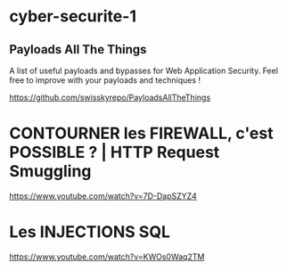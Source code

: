 # cyber-securite-1

## Payloads All The Things
A list of useful payloads and bypasses for Web Application Security. Feel free to improve with your payloads and techniques !

https://github.com/swisskyrepo/PayloadsAllTheThings

# CONTOURNER les FIREWALL, c'est POSSIBLE ? | HTTP Request Smuggling

https://www.youtube.com/watch?v=7D-DapSZYZ4

# Les INJECTIONS SQL
https://www.youtube.com/watch?v=KWOs0Waq2TM


